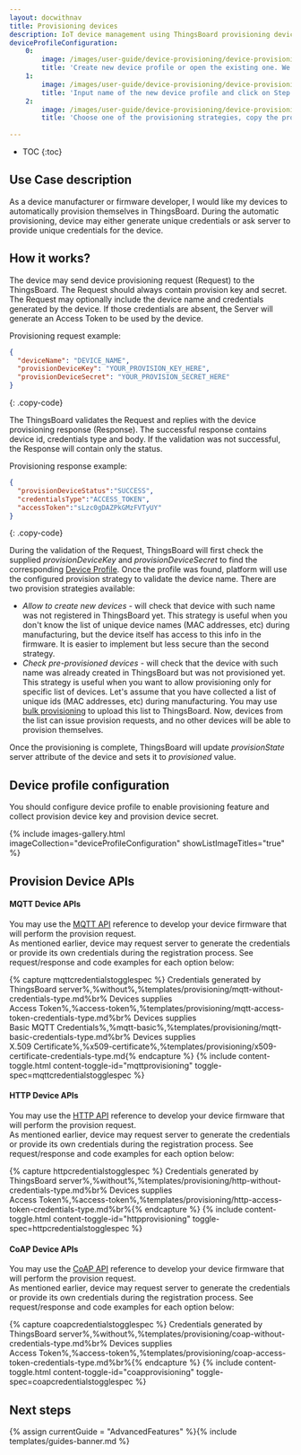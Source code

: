 ```yaml
---
layout: docwithnav
title: Provisioning devices
description: IoT device management using ThingsBoard provisioning devices feature
deviceProfileConfiguration:
    0:
        image: /images/user-guide/device-provisioning/device-provisioning-step-1.png 
        title: 'Create new device profile or open the existing one. We will create new one. Open the Device profiles page and click on "+" icon in the table header.'
    1:
        image: /images/user-guide/device-provisioning/device-provisioning-step-2.png 
        title: 'Input name of the new device profile and click on Step 4 of the "Add device profile" wizard. We will use "Device Provisioning Test" in this example. However, typically this should be your device model or similar.' 
    2:
        image: /images/user-guide/device-provisioning/device-provisioning-step-3.png 
        title: 'Choose one of the provisioning strategies, copy the provisioning key and secret and finally click "Add". ' 
         
---
```


* TOC
{:toc}

## Use Case description

As a device manufacturer or firmware developer, I would like my devices to automatically provision themselves in ThingsBoard.
During the automatic provisioning, device may either generate unique credentials or ask server to provide unique credentials for the device. 
   
## How it works?

<object width="80%" data="/images/user-guide/device-provisioning/flow.svg"></object>

The device may send device provisioning request (Request) to the ThingsBoard. The Request should always contain provision key and secret. 
The Request may optionally include the device name and credentials generated by the device. 
If those credentials are absent, the Server will generate an Access Token to be used by the device.

Provisioning request example:

```json
{
  "deviceName": "DEVICE_NAME",
  "provisionDeviceKey": "YOUR_PROVISION_KEY_HERE",
  "provisionDeviceSecret": "YOUR_PROVISION_SECRET_HERE"
}
```
{: .copy-code}

The ThingsBoard validates the Request and replies with the device provisioning response (Response). 
The successful response contains device id, credentials type and body. 
If the validation was not successful, the Response will contain only the status.

Provisioning response example:

```json
{
  "provisionDeviceStatus":"SUCCESS",  
  "credentialsType":"ACCESS_TOKEN",
  "accessToken":"sLzc0gDAZPkGMzFVTyUY"
}
```
{: .copy-code}

During the validation of the Request, ThingsBoard will first check the supplied *provisionDeviceKey* and *provisionDeviceSecret* to find the corresponding [Device Profile](/docs/user-guide/device-profiles/).
Once the profile was found, platform will use the configured provision strategy to validate the device name. 
There are two provision strategies available:

* *Allow to create new devices* - will check that device with such name was not registered in ThingsBoard yet. 
This strategy is useful when you don't know the list of unique device names (MAC addresses, etc) during manufacturing, but the device itself has access to this info in the firmware. 
It is easier to implement but less secure than the second strategy.  
* *Check pre-provisioned devices* - will check that the device with such name was already created in ThingsBoard but was not provisioned yet.
This strategy is useful when you want to allow provisioning only for specific list of devices. Let's assume that you have collected a list of unique ids (MAC addresses, etc) during manufacturing. 
You may use [bulk provisioning](/docs/user-guide/bulk-provisioning/) to upload this list to ThingsBoard. Now, devices from the list can issue provision requests, and no other devices will be able to provision themselves.  
          
Once the provisioning is complete, ThingsBoard will update *provisionState* server attribute of the device and sets it to *provisioned* value.

## Device profile configuration

You should configure device profile to enable provisioning feature and collect provision device key and provision device secret.

{% include images-gallery.html imageCollection="deviceProfileConfiguration" showListImageTitles="true" %}

## Provision Device APIs 

#### MQTT Device APIs 

You may use the [MQTT API](/docs/reference/mqtt-api/#device-provisioning) reference to develop your device firmware that will perform the provision request.   
As mentioned earlier, device may request server to generate the credentials or provide its own credentials during the registration process.
See request/response and code examples for each option below:

{% capture mqttcredentialstogglespec %}
Credentials generated by ThingsBoard server%,%without%,%templates/provisioning/mqtt-without-credentials-type.md%br%
Devices supplies<br/>Access Token%,%access-token%,%templates/provisioning/mqtt-access-token-credentials-type.md%br%
Devices supplies<br/>Basic MQTT Credentials%,%mqtt-basic%,%templates/provisioning/mqtt-basic-credentials-type.md%br%
Devices supplies<br/>X.509 Certificate%,%x509-certificate%,%templates/provisioning/x509-certificate-credentials-type.md{% endcapture %}
{% include content-toggle.html content-toggle-id="mqttprovisioning" toggle-spec=mqttcredentialstogglespec %}

#### HTTP Device APIs 

You may use the [HTTP API](/docs/reference/http-api/#device-provisioning) reference to develop your device firmware that will perform the provision request.   
As mentioned earlier, device may request server to generate the credentials or provide its own credentials during the registration process.
See request/response and code examples for each option below:

{% capture httpcredentialstogglespec %}
Credentials generated by ThingsBoard server%,%without%,%templates/provisioning/http-without-credentials-type.md%br%
Devices supplies<br/>Access Token%,%access-token%,%templates/provisioning/http-access-token-credentials-type.md%br%{% endcapture %}
{% include content-toggle.html content-toggle-id="httpprovisioning" toggle-spec=httpcredentialstogglespec %}

#### CoAP Device APIs 

You may use the [CoAP API](/docs/reference/coap-api/#device-provisioning) reference to develop your device firmware that will perform the provision request.   
As mentioned earlier, device may request server to generate the credentials or provide its own credentials during the registration process.
See request/response and code examples for each option below:

{% capture coapcredentialstogglespec %}
Credentials generated by ThingsBoard server%,%without%,%templates/provisioning/coap-without-credentials-type.md%br%
Devices supplies<br/>Access Token%,%access-token%,%templates/provisioning/coap-access-token-credentials-type.md%br%{% endcapture %}
{% include content-toggle.html content-toggle-id="coapprovisioning" toggle-spec=coapcredentialstogglespec %}

## Next steps

{% assign currentGuide = "AdvancedFeatures" %}{% include templates/guides-banner.md %}